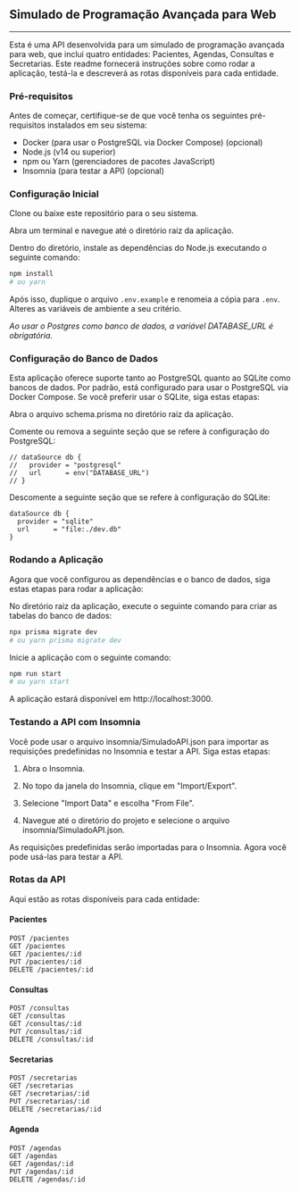 
## Simulado de Programação Avançada para Web
---
Esta é uma API desenvolvida para um simulado de programação avançada para web, que inclui quatro entidades: Pacientes, Agendas, Consultas e Secretarias. Este readme fornecerá instruções sobre como rodar a aplicação, testá-la e descreverá as rotas disponíveis para cada entidade.

### Pré-requisitos
Antes de começar, certifique-se de que você tenha os seguintes pré-requisitos instalados em seu sistema:

- Docker (para usar o PostgreSQL via Docker Compose) (opcional)
- Node.js (v14 ou superior)
- npm ou Yarn (gerenciadores de pacotes JavaScript)
- Insomnia (para testar a API) (opcional)

### Configuração Inicial
Clone ou baixe este repositório para o seu sistema.

Abra um terminal e navegue até o diretório raiz da aplicação.

Dentro do diretório, instale as dependências do Node.js executando o seguinte comando:

```bash
npm install
# ou yarn
```

Após isso, duplique o arquivo `.env.example` e renomeia a cópia para `.env`. Alteres as variáveis de ambiente a seu critério.

*Ao usar o Postgres como banco de dados, a variável DATABASE_URL é obrigatória.*

### Configuração do Banco de Dados
Esta aplicação oferece suporte tanto ao PostgreSQL quanto ao SQLite como bancos de dados. Por padrão, está configurado para usar o PostgreSQL via Docker Compose. Se você preferir usar o SQLite, siga estas etapas:

Abra o arquivo schema.prisma no diretório raiz da aplicação.

Comente ou remova a seguinte seção que se refere à configuração do PostgreSQL:

```
// dataSource db {
//   provider = "postgresql"
//   url      = env("DATABASE_URL")
// }
```
Descomente a seguinte seção que se refere à configuração do SQLite:

```
dataSource db {
  provider = "sqlite"
  url      = "file:./dev.db"
}
```

### Rodando a Aplicação
Agora que você configurou as dependências e o banco de dados, siga estas etapas para rodar a aplicação:

No diretório raiz da aplicação, execute o seguinte comando para criar as tabelas do banco de dados:

```bash
npx prisma migrate dev
# ou yarn prisma migrate dev
```

Inicie a aplicação com o seguinte comando:

```bash
npm run start
# ou yarn start
```

A aplicação estará disponível em http://localhost:3000.

### Testando a API com Insomnia
Você pode usar o arquivo insomnia/SimuladoAPI.json para importar as requisições predefinidas no Insomnia e testar a API. Siga estas etapas:

1. Abra o Insomnia.

2. No topo da janela do Insomnia, clique em "Import/Export".

3. Selecione "Import Data" e escolha "From File".

4. Navegue até o diretório do projeto e selecione o arquivo insomnia/SimuladoAPI.json.

As requisições predefinidas serão importadas para o Insomnia. Agora você pode usá-las para testar a API.

### Rotas da API
Aqui estão as rotas disponíveis para cada entidade:

#### Pacientes

```
POST /pacientes
GET /pacientes
GET /pacientes/:id
PUT /pacientes/:id
DELETE /pacientes/:id
```

#### Consultas

```
POST /consultas
GET /consultas
GET /consultas/:id
PUT /consultas/:id
DELETE /consultas/:id
```


#### Secretarias

```
POST /secretarias
GET /secretarias
GET /secretarias/:id
PUT /secretarias/:id
DELETE /secretarias/:id
```


#### Agenda

```
POST /agendas
GET /agendas
GET /agendas/:id
PUT /agendas/:id
DELETE /agendas/:id
```
